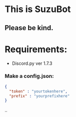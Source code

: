 # This is SuzuBot
## Please be kind.

# Requirements:
* Discord.py ver 1.7.3
### Make a config.json:
```json
{
  "token" : "yourtokenhere",
  "prefix" : "yourprefixhere"
}
```
..